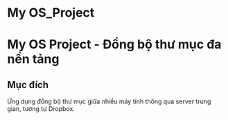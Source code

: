 # My OS_Project
# My OS Project - Đồng bộ thư mục đa nền tảng
## Mục đích
Ứng dụng đồng bộ thư mục giữa nhiều máy tính thông qua server trung gian, tương tự Dropbox.